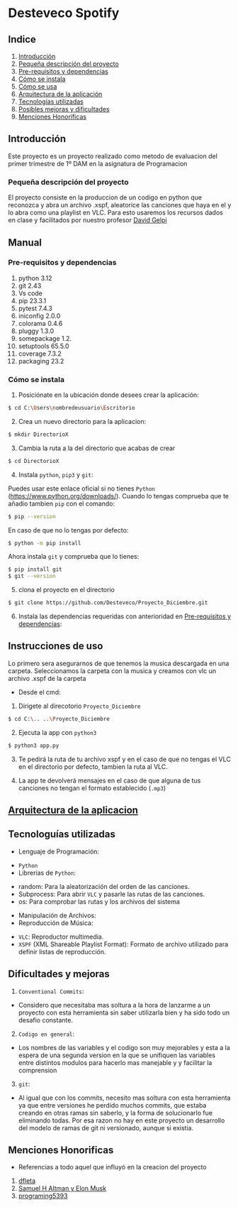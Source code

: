 # Desteveco Spotify
## Indice

1. [Introducción](#introducción)
2. [Pequeña descripción del proyecto](#pequeña-descripción-del-proyecto)
3. [Pre-requisitos y dependencias](#pre-requisitos-y-dependencias)   
4. [Cómo se instala](#cómo-se-instala) 
5. [Cómo se usa](#instrucciones-de-uso) 
6. [Arquitectura de la aplicación](#arquitectura-de-la-aplicación)   
7. [Tecnologías utilizadas](#tecnologías-utilizadas)
8. [Posibles mejoras y dificultades](#dificultades-y-mejoras)
9. [Menciones Honoríficas](#menciones-honoríficas)

## Introducción 

Este proyecto es un proyecto realizado como metodo de evaluacion del primer trimestre de 1º DAM en la asignatura de Programacion

### Pequeña descripción del proyecto 

El proyecto consiste en la produccion de un codigo en python que reconozca y abra un archivo .xspf, aleatorice las canciones que haya en el y lo abra como una playlist en VLC. Para esto usaremos los recursos dados en clase y facilitados por nuestro profesor [David Gelpi](#)

## Manual

### Pre-requisitos y dependencias                                  
1. python 3.12
2. git 2.43
3. Vs code
4. pip 23.3.1
5. pytest 7.4.3
6. iniconfig 2.0.0
7. colorama 0.4.6
8. pluggy 1.3.0
9. somepackage 1.2.
10. setuptools 65.5.0
11. coverage   7.3.2 
12. packaging  23.2 

### Cómo se instala 

1. Posiciónate en la ubicación donde desees crear la aplicación:

```bash
$ cd C:\Users\nombredeusuario\Escritorio
```
2. Crea un nuevo directorio para la aplicacion:

```bash
$ mkdir DirectorioX
```

3. Cambia la ruta a la del directorio que acabas de crear

```bash
$ cd DirectorioX
```
4. Instala `python`, `pip3` y `git`:

Puedes usar este enlace oficial si no tienes `Python` (https://www.python.org/downloads/). Cuando lo tengas comprueba que te añadio tambien `pip` con el comando:

```bash
$ pip --version
```
En caso de que no lo tengas por defecto:

```bash
$ python -m pip install
```

Ahora instala `git` y comprueba que lo tienes:

```bash
$ pip install git
$ git --version
```

5. clona el proyecto en el directorio

```bash
$ git clone https://github.com/Desteveco/Proyecto_Diciembre.git
```

6. Instala las dependencias requeridas con anterioridad en [Pre-requisitos y dependencias](#pre-requisitos-y-dependencias):

## Instrucciones de uso

Lo primero sera asegurarnos de que tenemos la musica descargada en una carpeta. Seleccionamos la carpeta con la musica y creamos con vlc un archivo .xspf de la carpeta
- Desde el cmd:

1. Dirigete al direcotorio `Proyecto_Diciembre`

```bash
$ cd C:\.. ..\Proyecto_Diciembre
```

2. Ejecuta la app con `python3`

```bash
$ python3 app.py
```

3. Te pedirá la ruta de tu archivo xspf y en el caso de que no tengas el VLC en el directorio por defecto, tambien la ruta al VLC.

4. La app te devolverá mensajes en el caso de que alguna de tus canciones no tengan el formato establecido (`.mp3`)

## [Arquitectura de la aplicacion](Diagrama_de_Componentes.jpg)

## Tecnologuías utilizadas

- Lenguaje de Programación:
* `Python`
* Librerías de `Python`:
+ random: Para la aleatorización del orden de las canciones.
+ Subprocess: Para abrir `VLC` y pasarle las rutas de las canciones.
+ os: Para comprobar las rutas y los archivos del sistema
- Manipulación de Archivos:
- Reproducción de Música:
* `VLC`: Reproductor multimedia.
* `XSPF` (XML Shareable Playlist Format): Formato de archivo utilizado para definir listas de reproducción.

## Dificultades y mejoras

1. `Conventional Commits`:

- Considero que necesitaba mas soltura a la hora de lanzarme a un proyecto con esta herramienta sin saber utilizarla bien y ha sido todo un desafio constante.

2. `Codigo en general`:

- Los nombres de las variables y el codigo son muy mejorables y esta a la espera de una segunda version en la que se unifiquen las variables entre distintos modulos para hacerlo mas manejable y y facilitar la comprension

3. `git`:

- Al igual que con los commits, necesito mas soltura con esta herramienta ya que entre versiones he perdido muchos commits, que estaba creando en otras ramas sin saberlo, y la forma de solucionarlo fue eliminando todas. Por esa razon no hay en este proyecto un desarrollo del modelo de ramas de git ni versionado, aunque si existia.


## Menciones Honorificas
- Referencias a todo aquel que influyó en la creacion del proyecto
1. [dfleta](https://github.com/dfleta/kata_tdd_pytest)
2. [Samuel H Altman y Elon Musk](https://openai.com/)
4. [programing5393](https://www.youtube.com/@programming5393)
